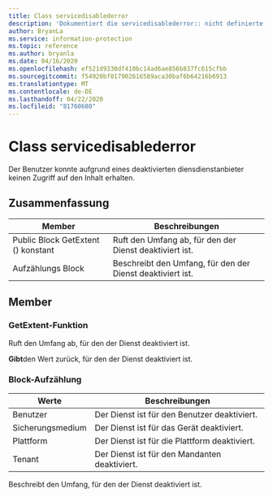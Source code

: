 ```yaml
---
title: Class servicedisablederror
description: 'Dokumentiert die servicedisablederror:: nicht definierte Klasse des Microsoft Information Protection (MIP) SDK.'
author: BryanLa
ms.service: information-protection
ms.topic: reference
ms.author: bryanla
ms.date: 04/16/2020
ms.openlocfilehash: ef521d9330df410bc14ad6ae856b837fc615cfbb
ms.sourcegitcommit: f54920bf017902616589aca30baf6b64216b6913
ms.translationtype: MT
ms.contentlocale: de-DE
ms.lasthandoff: 04/22/2020
ms.locfileid: "81760680"
---
```

# <a name="class-servicedisablederror"></a>Class servicedisablederror 
Der Benutzer konnte aufgrund eines deaktivierten diensdienstanbieter keinen Zugriff auf den Inhalt erhalten.
  
## <a name="summary"></a>Zusammenfassung
 Member                        | Beschreibungen                                
--------------------------------|---------------------------------------------
Public Block GetExtent () konstant  |  Ruft den Umfang ab, für den der Dienst deaktiviert ist.
Aufzählungs Block  |  Beschreibt den Umfang, für den der Dienst deaktiviert ist.
  
## <a name="members"></a>Member
  
### <a name="getextent-function"></a>GetExtent-Funktion
Ruft den Umfang ab, für den der Dienst deaktiviert ist.

  
**Gibt**den Wert zurück, für den der Dienst deaktiviert ist.
  
### <a name="extent-enum"></a>Block-Aufzählung
 Werte                         | Beschreibungen                                
--------------------------------|---------------------------------------------
Benutzer            | Der Dienst ist für den Benutzer deaktiviert.
Sicherungsmedium            | Der Dienst ist für das Gerät deaktiviert.
Plattform            | Der Dienst ist für die Plattform deaktiviert.
Tenant            | Der Dienst ist für den Mandanten deaktiviert.
Beschreibt den Umfang, für den der Dienst deaktiviert ist.